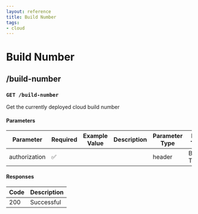```yaml
---
layout: reference
title: Build Number
tags:
- cloud
---
```


# Build Number
## /build-number
### `GET /build-number`
Get the currently deployed cloud build number

#### Parameters

Parameter | Required | Example Value | Description | Parameter Type | Data Type | Schema
------------ | ------------ | ------------ | ------------ | ------------ | ------------ | ------------
authorization | ✅  |  |  | header | Bearer Token |

#### Responses

Code | Description
------------ | ------------
200 | Successful
